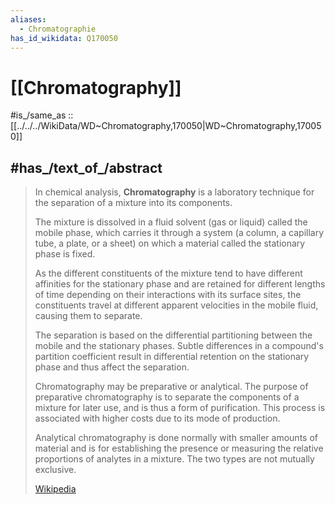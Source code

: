 ```yaml
---
aliases:
  - Chromatographie
has_id_wikidata: Q170050
---
```


# [[Chromatography]] 

#is_/same_as :: [[../../../WikiData/WD~Chromatography,170050|WD~Chromatography,170050]] 

## #has_/text_of_/abstract 

> In chemical analysis, **Chromatography** is a laboratory technique 
> for the separation of a mixture into its components. 
> 
> The mixture is dissolved in a fluid solvent (gas or liquid) called the mobile phase, 
> which carries it through a system (a column, a capillary tube, a plate, or a sheet) 
> on which a material called the stationary phase is fixed. 
> 
> As the different constituents of the mixture tend to have different affinities for the stationary phase 
> and are retained for different lengths of time depending on their interactions with its surface sites, 
> the constituents travel at different apparent velocities in the mobile fluid, causing them to separate. 
> 
> The separation is based on the differential partitioning between the mobile and the stationary phases. 
> Subtle differences in a compound's partition coefficient 
> result in differential retention on the stationary phase and thus affect the separation.
>
> Chromatography may be preparative or analytical. 
> The purpose of preparative chromatography is to separate the components of a mixture for later use, 
> and is thus a form of purification. 
> This process is associated with higher costs due to its mode of production. 
> 
> Analytical chromatography is done normally with smaller amounts of material 
> and is for establishing the presence or measuring the relative proportions of analytes in a mixture. 
> The two types are not mutually exclusive.
>
> [Wikipedia](https://en.wikipedia.org/wiki/Chromatography) 

